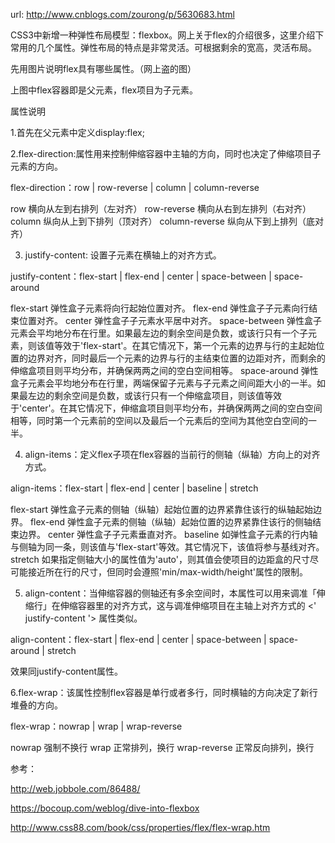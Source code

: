 url:  http://www.cnblogs.com/zourong/p/5630683.html

CSS3中新增一种弹性布局模型：flexbox。网上关于flex的介绍很多，这里介绍下常用的几个属性。弹性布局的特点是非常灵活。可根据剩余的宽高，灵活布局。

先用图片说明flex具有哪些属性。（网上盗的图）


上图中flex容器即是父元素，flex项目为子元素。


属性说明

1.首先在父元素中定义display:flex;

2.flex-direction:属性用来控制伸缩容器中主轴的方向，同时也决定了伸缩项目子元素的方向。

flex-direction：row | row-reverse | column | column-reverse

row 横向从左到右排列（左对齐）
row-reverse  横向从右到左排列（右对齐）
column 纵向从上到下排列（顶对齐）
column-reverse 纵向从下到上排列（底对齐）


3. justify-content: 设置子元素在横轴上的对齐方式。

justify-content：flex-start | flex-end | center | space-between | space-around

flex-start  弹性盒子元素将向行起始位置对齐。
flex-end  弹性盒子子元素向行结束位置对齐。
center  弹性盒子子元素水平居中对齐。
space-between 弹性盒子元素会平均地分布在行里。如果最左边的剩余空间是负数，或该行只有一个子元素，则该值等效于'flex-start'。在其它情况下，第一个元素的边界与行的主起始位置的边界对齐，同时最后一个元素的边界与行的主结束位置的边距对齐，而剩余的伸缩盒项目则平均分布，并确保两两之间的空白空间相等。
space-around 弹性盒子元素会平均地分布在行里，两端保留子元素与子元素之间间距大小的一半。如果最左边的剩余空间是负数，或该行只有一个伸缩盒项目，则该值等效于'center'。在其它情况下，伸缩盒项目则平均分布，并确保两两之间的空白空间相等，同时第一个元素前的空间以及最后一个元素后的空间为其他空白空间的一半。


4. align-items：定义flex子项在flex容器的当前行的侧轴（纵轴）方向上的对齐方式。

 align-items：flex-start | flex-end | center | baseline | stretch

flex-start  弹性盒子元素的侧轴（纵轴）起始位置的边界紧靠住该行的纵轴起始边界。
flex-end   弹性盒子元素的侧轴（纵轴）起始位置的边界紧靠住该行的侧轴结束边界。
center     弹性盒子子元素垂直对齐。
baseline  如弹性盒子元素的行内轴与侧轴为同一条，则该值与'flex-start'等效。其它情况下，该值将参与基线对齐。
stretch  如果指定侧轴大小的属性值为'auto'，则其值会使项目的边距盒的尺寸尽可能接近所在行的尺寸，但同时会遵照'min/max-width/height'属性的限制。


5. align-content：当伸缩容器的侧轴还有多余空间时，本属性可以用来调准「伸缩行」在伸缩容器里的对齐方式，这与调准伸缩项目在主轴上对齐方式的 <' justify-content '> 属性类似。

align-content：flex-start | flex-end | center | space-between | space-around | stretch

效果同justify-content属性。


6.flex-wrap：该属性控制flex容器是单行或者多行，同时横轴的方向决定了新行堆叠的方向。

flex-wrap：nowrap | wrap | wrap-reverse

nowrap 强制不换行
wrap  正常排列，换行
wrap-reverse 正常反向排列，换行


参考：

http://web.jobbole.com/86488/

https://bocoup.com/weblog/dive-into-flexbox

http://www.css88.com/book/css/properties/flex/flex-wrap.htm